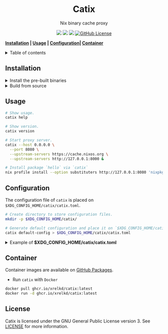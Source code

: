 <h1 align="center">Catix</h1>

<p align="center">
    Nix binary cache proxy
</p>

<p align="center">
    <a href="https://github.com/xrelkd/catix/releases"><img src="https://img.shields.io/github/v/release/xrelkd/catix.svg"></a>
    <a href="https://github.com/xrelkd/catix/actions?query=workflow%3ARust"><img src="https://github.com/xrelkd/catix/workflows/Rust/badge.svg"></a>
    <a href="https://github.com/xrelkd/catix/actions?query=workflow%3ARelease"><img src="https://github.com/xrelkd/catix/workflows/Release/badge.svg"></a>
    <a href="https://github.com/xrelkd/catix/blob/master/LICENSE"><img alt="GitHub License" src="https://img.shields.io/github/license/xrelkd/catix"></a>
</p>

**[Installation](#installation) | [Usage](#usage) | [Configuration](#configuration)| [Container](#container)**

<details>
<summary>Table of contents</summary>

- [Installation](#installation)
- [Usage](#usage)
- [Configuration](#configuration)
- [Container](#container)
- [License](#license)

</details>

## Installation

<details>
    <summary>Install the pre-built binaries</summary>

Pre-built binaries for Linux can be found on [the releases page](https://github.com/xrelkd/catix/releases/), the latest release is available [here](https://github.com/xrelkd/catix/releases/latest).

For example, to install `catix` to `~/bin`:

```bash
# Create `~/bin`.
mkdir -p ~/bin

# Change directory to `~/bin`.
cd ~/bin

# Download and extract catix to `~/bin/`.
# NOTE: replace the version with the version you want to install
export CATIX_VERSION=$(basename $(curl -s -w %{redirect_url} https://github.com/xrelkd/catix/releases/latest))

# NOTE: the architecture of your machine,
# Available values are `x86_64-unknown-linux-musl`, `x86_64-apple-darwin`, `aarch64-apple-darwin`.
export ARCH=x86_64-unknown-linux-musl
curl -s -L "https://github.com/xrelkd/catix/releases/download/${CATIX_VERSION}/catix-${CATIX_VERSION}-${ARCH}.tar.gz" | tar xzf -

# Add `~/bin` to the paths that your shell searches for executables
# this line should be added to your shells initialization file,
# e.g. `~/.bashrc` or `~/.zshrc`
export PATH="$PATH:$HOME/bin"

# Show version.
catix version
```

</details>

<details>
  <summary>Build from source</summary>

`catix` requires the following tools and packages to build:

- `rustc`
- `cargo`
- `pkg-config`
- `libgit2`

With the above tools and packages already installed, you can simply run:

```bash
git clone --branch=main https://github.com/xrelkd/catix.git
cd catix

cargo install --path catix
```

</details>

## Usage

```bash
# Show usage.
catix help

# Show version.
catix version

# Start proxy server.
catix --host 0.0.0.0 \
  --port 8080 \
  --upstream-servers https://cache.nixos.org \
  --upstream-servers http://127.0.0.1:8000 &

# Install package `hello` via `catix`
nix profile install --option substituters http://127.0.0.1:8080 'nixpkgs/nixos-unstable#hello'
```

## Configuration

The configuration file of `catix` is placed on `$XDG_CONFIG_HOME/catix/catix.toml`.

```bash
# Create directory to store configuration files.
mkdir -p $XDG_CONFIG_HOME/catix/

# Generate default configuration and place it on `$XDG_CONFIG_HOME/catix/catix.toml`.
catix default-config > $XDG_CONFIG_HOME/catix/catix.toml
```

<details>
<summary>Example of <b>$XDG_CONFIG_HOME/catix/catix.toml</b></summary>

```toml
[log]
# Emit log to systemd-journald.
emit_journald = true
# Emit log to stdout.
emit_stdout = false
# Emit log to stderr.
emit_stderr = false
# Set the log level, available values are "ERROR", "WARN", "INFO", "DEBUG", "TRACE".
level = "INFO"

[web]
# Host address of HTTP server.
host = "127.0.0.1"
# Port of HTTP server.
port = 37000

[metrics]
# Enable Prometheus metrics.
enable = true
# Host address of metrics.
host = "127.0.0.1"
# Port of metrics.
port = 37002
```

</details>

## Container

Container images are available on [GitHub Packages](https://github.com/xrelkd/catix/pkgs/container/catix).

- Run `catix` with `Docker`

```bash
docker pull ghcr.io/xrelkd/catix:latest
docker run -d ghcr.io/xrelkd/catix:latest
```

## License

Catix is licensed under the GNU General Public License version 3. See [LICENSE](./LICENSE) for more information.
